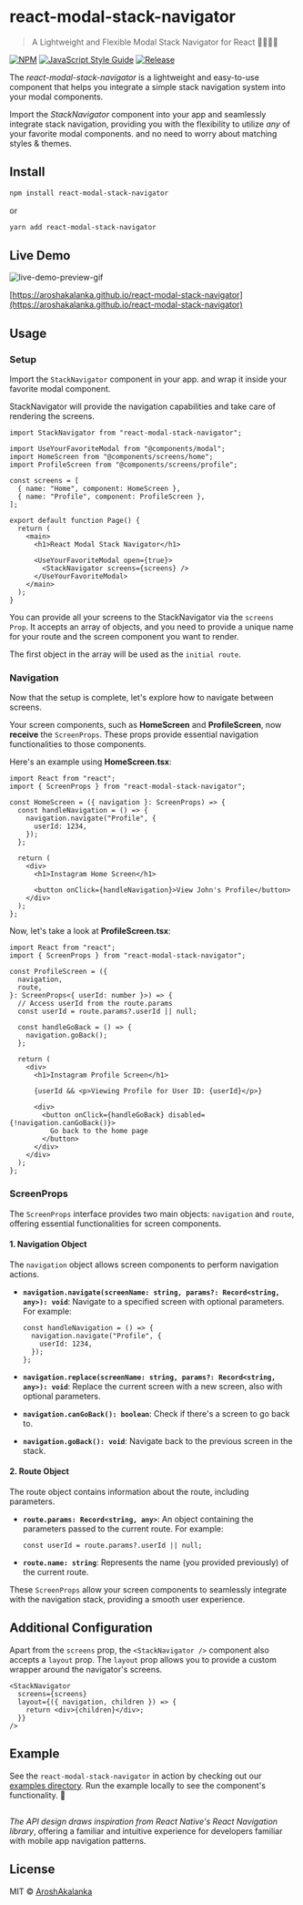 # react-modal-stack-navigator

> A Lightweight and Flexible Modal Stack Navigator for React 👩🏻‍💻🚀

[![NPM](https://img.shields.io/npm/v/react-modal-stack-navigator.svg)](https://www.npmjs.com/package/react-modal-stack-navigator) [![JavaScript Style Guide](https://img.shields.io/badge/code_style-standard-brightgreen.svg)](https://standardjs.com)
[![Release](https://github.com/AroshAkalanka/react-modal-stack-navigator/actions/workflows/release.yml/badge.svg)](https://github.com/AroshAkalanka/react-modal-stack-navigator/actions/workflows/release.yml)

The _react-modal-stack-navigator_ is a lightweight and easy-to-use component that helps you integrate a simple stack navigation system into your modal components.

Import the _StackNavigator_ component into your app and seamlessly integrate stack navigation, providing you with the flexibility to utilize _any_ of your favorite modal components. and no need to worry about matching styles & themes.

## Install

```bash
npm install react-modal-stack-navigator
```

or

```bash
yarn add react-modal-stack-navigator
```

## Live Demo

![live-demo-preview-gif](https://github.com/AroshAkalanka/react-modal-stack-navigator/assets/70355130/04a56287-cb80-4128-a75d-ecd53e8d6a8f)

[https://aroshakalanka.github.io/react-modal-stack-navigator](https://aroshakalanka.github.io/react-modal-stack-navigator)

## Usage

### Setup

Import the `StackNavigator` component in your app. and wrap it inside your favorite modal component.

StackNavigator will provide the navigation capabilities and take care of rendering the screens.

```tsx
import StackNavigator from "react-modal-stack-navigator";

import UseYourFavoriteModal from "@components/modal";
import HomeScreen from "@components/screens/home";
import ProfileScreen from "@components/screens/profile";

const screens = [
  { name: "Home", component: HomeScreen },
  { name: "Profile", component: ProfileScreen },
];

export default function Page() {
  return (
    <main>
      <h1>React Modal Stack Navigator</h1>

      <UseYourFavoriteModal open={true}>
        <StackNavigator screens={screens} />
      </UseYourFavoriteModal>
    </main>
  );
}
```

You can provide all your screens to the StackNavigator via the `screens Prop`.
It accepts an array of objects, and you need to provide a unique name for your route and the screen component you want to render.

The first object in the array will be used as the `initial route`.

### Navigation

Now that the setup is complete, let's explore how to navigate between screens.

Your screen components, such as **HomeScreen** and **ProfileScreen**, now **receive** the `ScreenProps`. These props provide essential navigation functionalities to those components.

Here's an example using **HomeScreen.tsx**:

```tsx
import React from "react";
import { ScreenProps } from "react-modal-stack-navigator";

const HomeScreen = ({ navigation }: ScreenProps) => {
  const handleNavigation = () => {
    navigation.navigate("Profile", {
      userId: 1234,
    });
  };

  return (
    <div>
      <h1>Instagram Home Screen</h1>

      <button onClick={handleNavigation}>View John's Profile</button>
    </div>
  );
};
```

Now, let's take a look at **ProfileScreen.tsx**:

```tsx
import React from "react";
import { ScreenProps } from "react-modal-stack-navigator";

const ProfileScreen = ({
  navigation,
  route,
}: ScreenProps<{ userId: number }>) => {
  // Access userId from the route.params
  const userId = route.params?.userId || null;

  const handleGoBack = () => {
    navigation.goBack();
  };

  return (
    <div>
      <h1>Instagram Profile Screen</h1>

      {userId && <p>Viewing Profile for User ID: {userId}</p>}

      <div>
        <button onClick={handleGoBack} disabled={!navigation.canGoBack()}>
          Go back to the home page
        </button>
      </div>
    </div>
  );
};
```

### ScreenProps

The `ScreenProps` interface provides two main objects: `navigation` and `route`, offering essential functionalities for screen components.

#### 1. Navigation Object

The `navigation` object allows screen components to perform navigation actions.

- **`navigation.navigate(screenName: string, params?: Record<string, any>): void`**: Navigate to a specified screen with optional parameters. For example:

  ```tsx
  const handleNavigation = () => {
    navigation.navigate("Profile", {
      userId: 1234,
    });
  };
  ```

- **`navigation.replace(screenName: string, params?: Record<string, any>): void`**: Replace the current screen with a new screen, also with optional parameters.

- **`navigation.canGoBack(): boolean`**: Check if there's a screen to go back to.

- **`navigation.goBack(): void`**: Navigate back to the previous screen in the stack.

#### 2. Route Object

The route object contains information about the route, including parameters.

- **`route.params: Record<string, any>`**: An object containing the parameters passed to the current route. For example:

  ```tsx
  const userId = route.params?.userId || null;
  ```

- **`route.name: string`**: Represents the name (you provided previously) of the current route.

These `ScreenProps` allow your screen components to seamlessly integrate with the navigation stack, providing a smooth user experience.

## Additional Configuration

Apart from the `screens` prop, the `<StackNavigator />` component also accepts a `layout` prop. The `layout` prop allows you to provide a custom wrapper around the navigator's screens.

```tsx
<StackNavigator
  screens={screens}
  layout={({ navigation, children }) => {
    return <div>{children}</div>;
  }}
/>
```

## Example

See the `react-modal-stack-navigator` in action by checking out our [examples directory](https://github.com/AroshAkalanka/react-modal-stack-navigator/tree/main/apps/example). Run the example locally to see the component's functionality. 🚀

##

_The API design draws inspiration from React Native's React Navigation library_, offering a familiar and intuitive experience for developers familiar with mobile app navigation patterns.

## License

MIT © [AroshAkalanka](https://github.com/AroshAkalanka)
